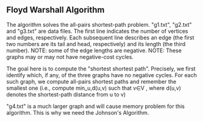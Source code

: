 **Floyd Warshall Algorithm**
---------------------------------------------
The algorithm solves the all-pairs shortest-path problem. "g1.txt",
"g2.txt" and "g3.txt" are data files. The first line indicates the
number of vertices and edges, respectively. Each subsequent line
describes an edge (the first two numbers are its tail and head,
respectively) and its length (the third number). NOTE: some of the edge
lengths are negative. NOTE: These graphs may or may not have
negative-cost cycles.

The goal here is to compute the  "shortest shortest path". Precisely,
we first identify which, if any, of the three graphs have no
negative cycles. For each such graph, we compute all-pairs
shortest paths and remember the smallest one (i.e., compute
min_u,d(u,v) such that v∈V , where d(u,v) denotes the shortest-path
distance from u to v)


"g4.txt" is a much larger graph and will cause memory problem for
this algorithm. This is why we need the Johnson's Algorithm. 

